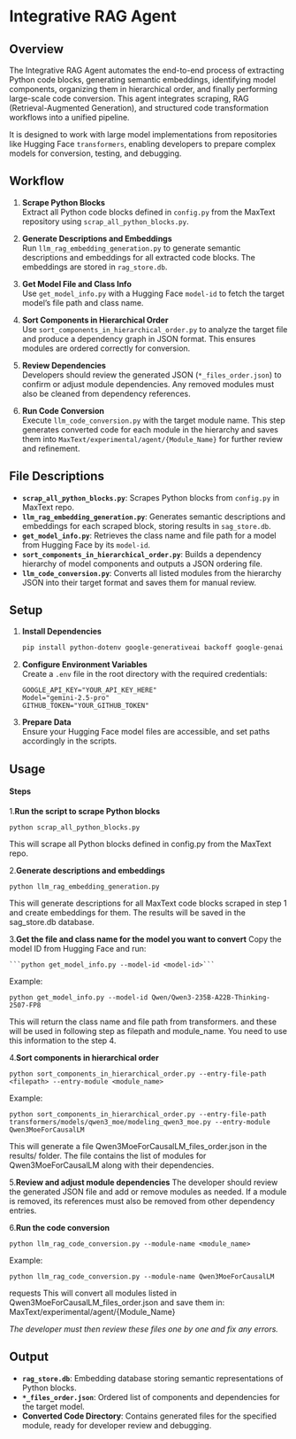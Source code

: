 # Integrative RAG Agent

## Overview

The Integrative RAG Agent automates the end-to-end process of extracting Python code blocks, generating semantic embeddings, identifying model components, organizing them in hierarchical order, and finally performing large-scale code conversion. This agent integrates scraping, RAG (Retrieval-Augmented Generation), and structured code transformation workflows into a unified pipeline.

It is designed to work with large model implementations from repositories like Hugging Face `transformers`, enabling developers to prepare complex models for conversion, testing, and debugging.

## Workflow

1. **Scrape Python Blocks**  
   Extract all Python code blocks defined in `config.py` from the MaxText repository using `scrap_all_python_blocks.py`.

2. **Generate Descriptions and Embeddings**  
   Run `llm_rag_embedding_generation.py` to generate semantic descriptions and embeddings for all extracted code blocks. The embeddings are stored in `rag_store.db`.

3. **Get Model File and Class Info**  
   Use `get_model_info.py` with a Hugging Face `model-id` to fetch the target model’s file path and class name.

4. **Sort Components in Hierarchical Order**  
   Use `sort_components_in_hierarchical_order.py` to analyze the target file and produce a dependency graph in JSON format. This ensures modules are ordered correctly for conversion.

5. **Review Dependencies**  
   Developers should review the generated JSON (`*_files_order.json`) to confirm or adjust module dependencies. Any removed modules must also be cleaned from dependency references.

6. **Run Code Conversion**  
   Execute `llm_code_conversion.py` with the target module name. This step generates converted code for each module in the hierarchy and saves them into `MaxText/experimental/agent/{Module_Name}` for further review and refinement.

## File Descriptions

- **`scrap_all_python_blocks.py`**: Scrapes Python blocks from `config.py` in MaxText repo.  
- **`llm_rag_embedding_generation.py`**: Generates semantic descriptions and embeddings for each scraped block, storing results in `sag_store.db`.  
- **`get_model_info.py`**: Retrieves the class name and file path for a model from Hugging Face by its `model-id`.  
- **`sort_components_in_hierarchical_order.py`**: Builds a dependency hierarchy of model components and outputs a JSON ordering file.  
- **`llm_code_conversion.py`**: Converts all listed modules from the hierarchy JSON into their target format and saves them for manual review.  

## Setup

1. **Install Dependencies**  
   ```bash
   pip install python-dotenv google-generativeai backoff google-genai requests
   ```

2. **Configure Environment Variables**  
   Create a `.env` file in the root directory with the required credentials:  
   ```env
   GOOGLE_API_KEY="YOUR_API_KEY_HERE"
   Model="gemini-2.5-pro"
   GITHUB_TOKEN="YOUR_GITHUB_TOKEN"
   ```

3. **Prepare Data**  
   Ensure your Hugging Face model files are accessible, and set paths accordingly in the scripts.

## Usage

#### Steps
1.**Run the script to scrape Python blocks**

```python scrap_all_python_blocks.py```

This will scrape all Python blocks defined in config.py from the MaxText repo.

2.**Generate descriptions and embeddings**

```python llm_rag_embedding_generation.py```

This will generate descriptions for all MaxText code blocks scraped in step 1 and create embeddings for them. The results will be saved in the sag_store.db database.

3.**Get the file and class name for the model you want to convert**
Copy the model ID from Hugging Face and run:
   
    ```python get_model_info.py --model-id <model-id>```

   Example:

   ```python get_model_info.py --model-id Qwen/Qwen3-235B-A22B-Thinking-2507-FP8```

   This will return the class name and file path from transformers. and these will be used in following step as filepath and  module_name. You need to use this information to the step 4.


4.**Sort components in hierarchical order**

```python sort_components_in_hierarchical_order.py --entry-file-path <filepath> --entry-module <module_name>```

Example:

```python sort_components_in_hierarchical_order.py --entry-file-path transformers/models/qwen3_moe/modeling_qwen3_moe.py --entry-module Qwen3MoeForCausalLM```

This will generate a file Qwen3MoeForCausalLM_files_order.json in the results/ folder.
The file contains the list of modules for Qwen3MoeForCausalLM along with their dependencies.

5.**Review and adjust module dependencies**
The developer should review the generated JSON file and add or remove modules as needed.
If a module is removed, its references must also be removed from other dependency entries.

6.**Run the code conversion**

```python llm_rag_code_conversion.py --module-name <module_name>```

Example:

```python llm_rag_code_conversion.py --module-name Qwen3MoeForCausalLM```

requests  This will convert all modules listed in Qwen3MoeForCausalLM_files_order.json and save them in:
MaxText/experimental/agent/{Module_Name}

 _The developer must then review these files one by one and fix any errors._

## Output

- **`rag_store.db`**: Embedding database storing semantic representations of Python blocks.  
- **`*_files_order.json`**: Ordered list of components and dependencies for the target model.  
- **Converted Code Directory**: Contains generated files for the specified module, ready for developer review and debugging.  